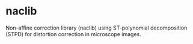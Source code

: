 # naclib

Non-affine correction library (naclib) using ST-polynomial decomposition (STPD) for distortion correction in microscope images.